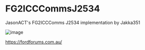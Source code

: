 # FG2ICCCommsJ2534
JasonACT's FG2ICCComms J2534 implementation by Jakka351

![image](https://github.com/user-attachments/assets/9d01d764-7fe4-4b2e-9c44-615e49a4c348)

https://fordforums.com.au/
